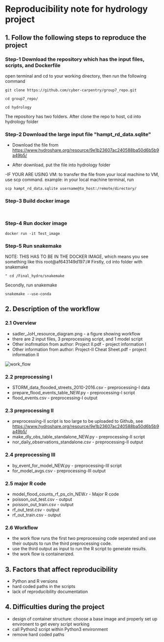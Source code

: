 # Reproducibility note for hydrology project


## 1. Follow the following steps to reproduce the project

### Step-1 Download the repository which has the input files, scripts, and Dockerfile
open terminal and cd to your working directory, then run the following command
```
git clone https://github.com/cyber-carpentry/group7_repo.git
```
```
cd group7_repo/
```
```
cd hydrology
```
The repository has two folders. After clone the repo to host, cd into hydrology folder

### Step-2 Download the large input file "hampt_rd_data.sqlite"
- Download the file from 
https://www.hydroshare.org/resource/9e1b23607ac240588ba50d6b5b9a49b5/

- After download, put the file into hydrology folder

-IF YOUR ARE USING VM:
to transfer the file from your local machine to VM, use scp command.
example: in your local machine terminal, run
```
scp hampt_rd_data.sqlite username@to_host:/remote/directory/
```

### Step-3 Build docker image
```


```
### Step-4 Run docker image
```
docker run -it Test_image
```
### Step-5 Run snakemake 
NOTE: THIS HAS TO BE IN THE DOCKER IMAGE, which means you see something like this root@af643149d197:/#
Firstly, cd into folder with snakemake
```
" cd /Final_hydro/snakemake
```
Secondly, run snakemake
```
snakemake --use-conda
```

## 2. Description of the workflow
### 2.1 Overview
- sadler_JoH_resource_diagram.png - a figure showing workflow
- there are 2 input files, 3 preprocessing script, and 1 model script
- Other inofrmation from author: Project II.pdf - project information I
- Other information from author: Project-II Cheat Sheet.pdf - project information II

![work_flow](https://github.com/cyber-carpentry/group7_repo/blob/master/hydrology/sadler_JoH_resource_diagram.png)


### 2.2 preprocessing I
- STORM_data_flooded_streets_2010-2016.csv - preprocessing-I data
- prepare_flood_events_table_NEW.py - preprocessing-I script
- flood_events.csv - preprocessing-I output

### 2.3 preprocessing II
- preprocessing-II script is too large to be uploaded to Github, see https://www.hydroshare.org/resource/9e1b23607ac240588ba50d6b5b9a49b5/
- make_dly_obs_table_standalone_NEW.py - preprocessing-II script
- nor_daily_observations_standalone.csv - preprocessing-II output

### 2.4 preprocessing III
- by_event_for_model_NEW.py - preprocessing-III script
- for_model_avgs.csv - preprocessing-III output

### 2.5 major R code
- model_flood_counts_rf_ps_cln_NEW.r - Major R code
- poisson_out_test.csv - output
- poisson_out_train.csv - output
- rf_out_test.csv - output
- rf_out_train.csv - output

### 2.6 Workflow
- the work flow runs the first two preprocessing code seperated and use their outputs to run the third preprocessing code.
- use the third output as input to run the R script to generate results.
- the work flow is containerized.

 ## 3. Factors that affect reproducibility
- Python and R versions
- hard coded paths in the scripts
- lack of reproducibility documentation

 ## 4. Difficulties during the project
 - design of container structure: choose a base image and properly set up environent to get every script working
 - call Python2 script within Python3 environment
 - remove hard coded paths
